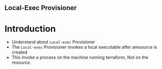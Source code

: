 ## Local-Exec Provisioner
# Introduction
- Understand about `Local-exec` Provisioner
- The `Local-exec` Provisioner invokes a local executable after aresource is created 
- This Invoke a process on the machine running terraform, Not on the resource.


